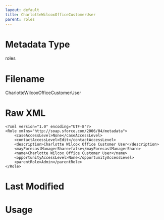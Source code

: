 ```yaml
---
layout: default
title: CharlotteWilcoxOfficeCustomerUser
parent: roles
---
```

# Metadata Type
roles


# Filename 
CharlotteWilcoxOfficeCustomerUser


# Raw XML
```
<?xml version="1.0" encoding="UTF-8"?>
<Role xmlns="http://soap.sforce.com/2006/04/metadata">
    <caseAccessLevel>None</caseAccessLevel>
    <contactAccessLevel>Edit</contactAccessLevel>
    <description>Charlotte Wilcox Office Customer User</description>
    <mayForecastManagerShare>false</mayForecastManagerShare>
    <name>Charlotte Wilcox Office Customer User</name>
    <opportunityAccessLevel>None</opportunityAccessLevel>
    <parentRole>Admin</parentRole>
</Role>
```


# Last Modified


# Usage
